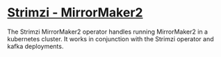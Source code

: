 # [Strimzi - MirrorMaker2](https://strimzi.io/blog/2020/03/30/introducing-mirrormaker2/)

The Strimzi MirrorMaker2 operator handles running MirrorMaker2 in a kubernetes cluster. It works in conjunction with the Strimzi operator and kafka deployments. 